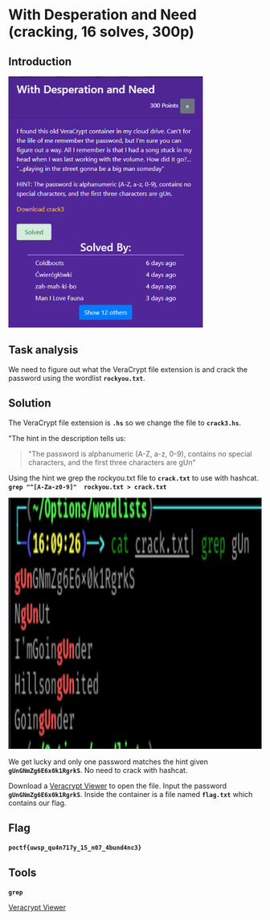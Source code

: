 # With Desperation and Need (cracking, 16 solves, 300p)

## Introduction

<p align="left">
  <img height=500 img src=./readme_assets/challenge.PNG/>
</p>


## Task analysis

We need to figure out what the VeraCrypt file extension is and crack the password using the wordlist **`rockyou.txt`**.  

## Solution

The VeraCrypt file extension is **`.hs`** so we change the file to **`crack3.hs`**.

"The hint in the description tells us:
> "The password is alphanumeric (A-Z, a-z, 0-9), contains no special characters, and the first three characters are gUn"

Using the hint we grep the rockyou.txt file to **`crack.txt`** to use with hashcat. **`grep "^[A-Za-z0-9]"  rockyou.txt > crack.txt`**

<p align="left">
  <img height=500 img src=./readme_assets/gUn.PNG/>
</p>

We get lucky and only one password matches the hint given **`gUnGNmZg6E6x0k1RgrkS`**. No need to crack with hashcat.

Download a [Veracrypt Viewer](https://www.veracrypt.fr/en/Home.html) to open the file. Input the password **`gUnGNmZg6E6x0k1RgrkS`**. Inside the container is a file named **`flag.txt`** which contains our flag.

## Flag

**`poctf{uwsp_qu4n717y_15_n07_4bund4nc3}`**

## Tools

**`grep`**

[Veracrypt Viewer](https://www.veracrypt.fr/en/Home.html)
